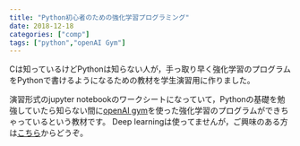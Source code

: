 ```yaml
---
title: "Python初心者のための強化学習プログラミング"
date: 2018-12-18
categories: ["comp"]
tags: ["python","openAI Gym"]
---
```



Cは知っているけどPythonは知らない人が，手っ取り早く強化学習のプログラムをPythonで書けるようになるための教材を学生演習用に作りました。

<!--more-->


演習形式のjupyter notebookのワークシートになっていて，Pythonの基礎を勉強していたら知らない間に[openAI gym](https://gym.openai.com/)を使った強化学習のプログラムができちゃっているという教材です。
Deep learningは使ってませんが，ご興味のある方は[こちら](https://github.com/jnishii/python-rl-introduction)からどうぞ。
